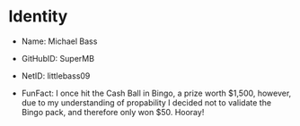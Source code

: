 # Identity

* Name: Michael Bass
* GitHubID: SuperMB
* NetID: littlebass09

* FunFact: I once hit the Cash Ball in Bingo, a prize worth $1,500, however, due to my understanding of propability I decided not to validate the Bingo pack, and therefore only won $50. Hooray!